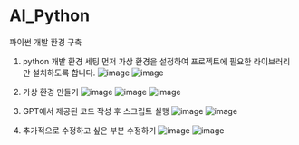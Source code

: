 # AI_Python
파이썬 개발 환경 구축

1. python 개발 환경 세팅
먼저 가상 환경을 설정하여 프로젝트에 필요한 라이브러리만 설치하도록 합니다.
![image](https://github.com/user-attachments/assets/a6bb39ab-5edd-463d-9511-b8f746d65da2)
![image](https://github.com/user-attachments/assets/9a7d48aa-6adb-4024-9022-c2aef3d89f3f)

2. 가상 환경 만들기
![image](https://github.com/user-attachments/assets/c6d86d34-9a7f-406d-bf73-25a9f1844129)
![image](https://github.com/user-attachments/assets/7bcb652b-7aeb-4941-9ee4-96652bfa0410)
![image](https://github.com/user-attachments/assets/6b966564-d8fd-4eea-a5e0-77f3dbad1d55)

3. GPT에서 제공된 코드 작성 후 스크립트 실행
![image](https://github.com/user-attachments/assets/b90f5886-97ed-4b01-9354-7a0af334b12e)
![image](https://github.com/user-attachments/assets/905bb406-2383-4af6-aa5c-50f1e6165474)

4. 추가적으로 수정하고 싶은 부분 수정하기
![image](https://github.com/user-attachments/assets/8de2983a-31a9-45bc-b5ac-36aec9fc340b)
![image](https://github.com/user-attachments/assets/7442d052-1e72-40d4-a5f3-98689d7cc62b)
